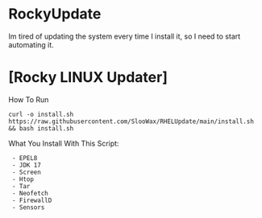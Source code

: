 # RockyUpdate
Im tired of updating the system every time I install it, so I need to start automating it.
# [Rocky LINUX Updater] 

How To Run

```
curl -o install.sh https://raw.githubusercontent.com/SlooWax/RHELUpdate/main/install.sh && bash install.sh
```

What You Install With This Script:
```
 - EPEL8 
 - JDK 17
 - Screen
 - Htop
 - Tar
 - Neofetch
 - FirewallD
 - Sensors
```
